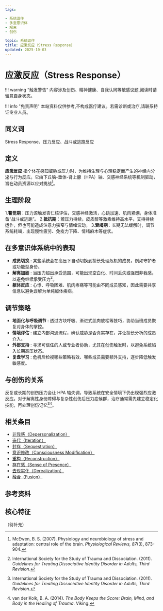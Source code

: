 ```yaml
---
tags:

- 系统运作
- 多重意识体
- 解离
- 创伤

topic: 系统运作
title: 应激反应（Stress Response）
updated: 2025-10-03
---
```


# 应激反应（Stress Response）

!!! warning "触发警告"
    内容涉及创伤、精神健康、自我认同等敏感议题,阅读时请留意自身状态。

!!! info "免责声明"
    本站资料仅供参考,不构成医疗建议。若需诊断或治疗,请联系持证专业人员。

## 同义词

Stress Response、压力反应、战斗或逃跑反应

## 定义

**应激反应** 指个体在感知威胁或压力时，为维持生理与心理稳定而产生的神经内分泌与行为反应。它由下丘脑-垂体-肾上腺（HPA）轴、交感神经系统等机制驱动，旨在动员资源以应对挑战[^应激反应-1]。

## 生理阶段

1.**警觉期**：压力源触发杏仁核评估，交感神经激活，心跳加速、肌肉紧绷，身体准备“战斗或逃跑”。
2.**抵抗期**：若压力持续，皮质醇等激素维持高水平，支持持续运作，但也可能造成注意力狭窄与情绪波动。
3.**衰竭期**：长期无法缓解时，调节系统耗竭，出现慢性疲劳、免疫力下降、情绪麻木等症状。

## 在多意识体系统中的表现

- **成员切换** : 某些系统会在高压下自动切换到擅长处理危机的成员，例如守护者或功能型身份。
- **解离加剧** : 当压力超出承受范围，可能出现空白化、时间丢失或强烈非我感，以避免继续承受压力[^应激反应-2]。
- **躯体反应** : 心悸、呼吸困难、肌肉疼痛等可能由不同成员感知，因此需要共享信息以避免误解为单纯躯体疾病。

## 调节策略

- **地面化与呼吸调节** : 透过方块呼吸、渐进式肌肉放松等技巧，协助当班成员恢复对身体的掌控。
- **情境评估** : 建立内部沟通流程，确认威胁是否真实存在，并让擅长分析的成员介入。
- **外部支持** : 寻求可信任的人或专业者协助，尤其在创伤触发时，以避免系统陷入长期高压状态。
- **复盘学习** : 危机后检视哪些策略有效、哪些成员需要额外支持，逐步降低触发敏感度。

## 与创伤的关系

反复或长期的创伤压力会让 HPA 轴失调，导致系统在安全情境下仍出现强烈应激反应。对于解离性身份障碍与复杂性创伤后压力症候群，治疗通常需先建立稳定化技能，再处理创伤记忆[^应激反应-2][^应激反应-3]。

## 相关条目

- [非我感（Depersonalization）](Depersonalization.md)
- [迭代（Iteration）](Iteration.md)
- [封存（Sequestration）](Sequestration.md)
- [意识修改（Consciousness Modification）](Consciousness-Modification.md)
- [重构（Reconstruction）](Reconstruction.md)
- [存在感（Sense of Presence）](Sense-Of-Presence.md)
- [去现实化（Derealization）](Derealization.md)
- [融合（Fusion）](Fusion.md)

## 参考资料

[^应激反应-1]: McEwen, B. S. (2007). Physiology and neurobiology of stress and adaptation: central role of the brain. _Physiological Reviews, 87_(3), 873-904.
[^应激反应-2]: International Society for the Study of Trauma and Dissociation. (2011). _Guidelines for Treating Dissociative Identity Disorder in Adults, Third Revision_.
[^应激反应-3]: van der Kolk, B. A. (2014). _The Body Keeps the Score: Brain, Mind, and Body in the Healing of Trauma_. Viking.

## 核心特征

（待补充）
